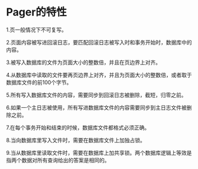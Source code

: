 # Pager的特性
1.页一般情况下不可复写。

2.页面内容被写进回滚日志，要匹配回滚日志被写入时和事务开始时，数据库中的内容。

3.被写入数据库的文件为页面大小的整数倍，并且在页边界上对齐。

4.从数据库中读取的文件要再页边界上对齐，并且为页面大小的整数倍，或者取于数据库文件的前100个字节。

5.所有写入数据库文件的内容，需要同步到回滚日志被删除，截短，归零之前。

6.如果一个主日志被使用，所有写进数据库文件的内容需要同步到主日志文件被删除之前。

7.在每个事务开始和结束的时候，数据库文件都格式必须正确。

8.当向数据库里写入文件时，需要在数据库文件上加独占锁。

9.当从数据库里读取文件时，需要在数据库上加共享锁。两个数据库逻辑上等效是指两个数据对所有查询给出的答案是相同的。

